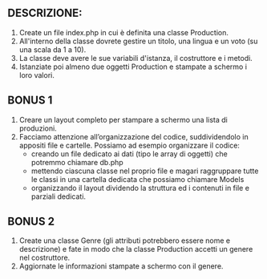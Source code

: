## DESCRIZIONE:

1.  Create un file index.php in cui è definita una classe Production.
2.  All'interno della classe dovrete gestire un titolo, una lingua e un voto (su una scala da 1 a 10).
3.  La classe deve avere le sue variabili d'istanza, il costruttore e i metodi.
4.  Istanziate poi almeno due oggetti Production e stampate a schermo i loro valori.

## BONUS 1

1.  Creare un layout completo per stampare a schermo una lista di produzioni.
2.  Facciamo attenzione all’organizzazione del codice, suddividendolo in appositi file e cartelle. Possiamo ad esempio organizzare il codice:
    - creando un file dedicato ai dati (tipo le array di oggetti) che potremmo chiamare db.php
    - mettendo ciascuna classe nel proprio file e magari raggruppare tutte le classi in una cartella dedicata che possiamo chiamare Models
    - organizzando il layout dividendo la struttura ed i contenuti in file e parziali dedicati.

## BONUS 2

1.  Create una classe Genre (gli attributi potrebbero essere nome e descrizione) e fate in modo che la classe Production accetti un genere nel costruttore.
2.  Aggiornate le informazioni stampate a schermo con il genere.

